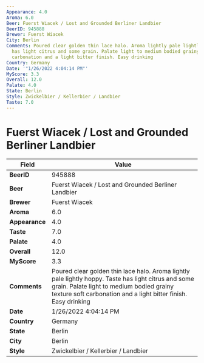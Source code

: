 ```yaml
---
Appearance: 4.0
Aroma: 6.0
Beer: Fuerst Wiacek / Lost and Grounded Berliner Landbier
BeerID: 945888
Brewer: Fuerst Wiacek
City: Berlin
Comments: Poured clear golden thin lace halo. Aroma lightly pale lightly hoppy. Taste
  has light citrus and some grain. Palate light to medium bodied grainy texture soft
  carbonation and a light bitter finish. Easy drinking
Country: Germany
Date: '"1/26/2022 4:04:14 PM"'
MyScore: 3.3
Overall: 12.0
Palate: 4.0
State: Berlin
Style: Zwickelbier / Kellerbier / Landbier
Taste: 7.0
---
```


# Fuerst Wiacek / Lost and Grounded Berliner Landbier

| Field         | Value |
|---------------|-------|
| **BeerID** | 945888 |
| **Beer** | Fuerst Wiacek / Lost and Grounded Berliner Landbier |
| **Brewer** | Fuerst Wiacek |
| **Aroma** | 6.0 |
| **Appearance** | 4.0 |
| **Taste** | 7.0 |
| **Palate** | 4.0 |
| **Overall** | 12.0 |
| **MyScore** | 3.3 |
| **Comments** | Poured clear golden thin lace halo. Aroma lightly pale lightly hoppy. Taste has light citrus and some grain. Palate light to medium bodied grainy texture soft carbonation and a light bitter finish. Easy drinking |
| **Date** | 1/26/2022 4:04:14 PM |
| **Country** | Germany |
| **State** | Berlin |
| **City** | Berlin |
| **Style** | Zwickelbier / Kellerbier / Landbier |
